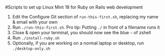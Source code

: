 #Scripts to set up Linux Mint 18 for Ruby on Rails web development

1. Edit the Configure Git section of `run-this-first.sh`, replacing my name & email with your own
2. Run `./run-this-first.sh`. Pro tip: Putting `./` in front of a filename runs it
3. Close & open your terminal, you should now see the blue `~` of zshell
4. Run `./install-ruby.sh`
5. Optionally, if you are working on a normal laptop or desktop, run `./desktop-only.sh`
